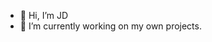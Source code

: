 - 👋 Hi, I’m JD
- 🌱 I’m currently working on my own projects.
<!---
thakvikadev/thakvikadev is a ✨ special ✨ repository because its `README.md` (this file) appears on your GitHub profile.
You can click the Preview link to take a look at your changes.
--->
